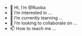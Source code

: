 - 👋 Hi, I’m @Ruoba
- 👀 I’m interested in ...
- 🌱 I’m currently learning ...
- 💞️ I’m looking to collaborate on ...
- 📫 How to reach me ...

<!---
Ruoba/Ruoba is a ✨ special ✨ repository because its `README.md` (this file) appears on your GitHub profile.
You can click the Preview link to take a look at your changes.
--->
